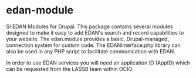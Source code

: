 # edan-module
SI EDAN Modules for Drupal. This package contains several modules designed to make it easy to add EDAN's search and record capabilities to your website. The edan.module provides a basic, Drupal-managed, connection system for custom code. The EDANInterface.php library can also be used in any PHP script to facilitate communication with EDAN.

In order to use EDAN services you will need an application ID (AppID) which can be requested from the LASSB team within OCIO.
